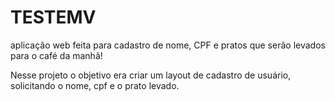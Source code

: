 # TESTEMV
aplicação web feita para cadastro de nome, CPF e pratos que serão levados para o café da manhã! 


Nesse projeto o objetivo era criar um layout de cadastro de usuário, solicitando o nome, cpf e o prato levado. 
